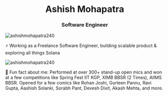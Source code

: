 <h1 align="center">Ashish Mohapatra</h1>
<h3 align="center">Software Engineer</h3>
<p align="left"> <img src="https://komarev.com/ghpvc/?username=ashishmohapatra240&label=Profile%20views&color=0e75b6&style=flat" alt="ashishmohapatra240" /> </p>
<p> ⚡ Working as a Freelance Software Engineer, building scalable product & exploring all things Solana </p>


<!-- <p><img align="center" src="https://github-readme-stats.vercel.app/api/top-langs?username=ashishmohapatra240&show_icons=true&locale=en&layout=compact" alt="ashishmohapatra240" /></p> -->
<p><img align="center" src="https://github-readme-streak-stats.herokuapp.com/?user=ashishmohapatra240&" alt="ashishmohapatra240" /></p>



<p> 🌱 Fun fact about me: Performed at over 300+ stand-up open mics and won at a few competitions like Spring Fest IIT KGP, XIMB BBSR (2 Times), AIIMS BBSR. Opened for a few comics like Rohan Joshi, Gurleen Pannu, Ravi Gupta, Aashish Solanki, Sorabh Pant, Devesh Dixit, Akash Mehta, and more.
</p>
